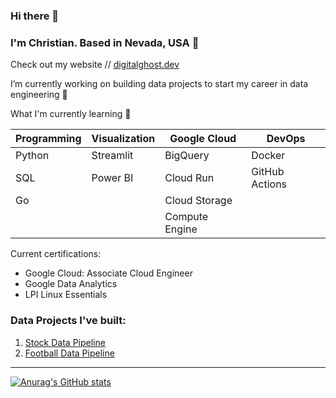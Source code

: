 ### Hi there 👋

### I'm Christian. Based in Nevada, USA 📍
Check out my website // [digitalghost.dev](https://www.digitalghost.dev)

I’m currently working on building data projects to start my career in data engineering 🔨

What I'm currently learning 🌱

| Programming | Visualization | Google Cloud   | DevOps |
| ----------- | ------------- | -------------- | ------ |
| Python      | Streamlit     | BigQuery       | Docker |
| SQL         | Power BI      | Cloud Run      | GitHub Actions|
| Go          |               | Cloud Storage  |        |
|             |               | Compute Engine |

Current certifications:
* Google Cloud: Associate Cloud Engineer
* Google Data Analytics
* LPI Linux Essentials

### Data Projects I've built:
1. [Stock Data Pipeline](https://github.com/digitalghost-dev/stock-data-pipeline)
2. [Football Data Pipeline](https://github.com/digitalghost-dev/football-data-pipeline)
---
[![Anurag's GitHub stats](https://github-readme-stats.vercel.app/api?username=digitalghost-dev)](https://github.com/anuraghazra/github-readme-stats)
